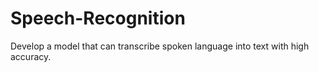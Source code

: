 # Speech-Recognition
Develop a model that can transcribe spoken language into text with high accuracy.
